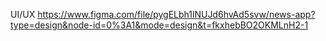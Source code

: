 UI/UX
https://www.figma.com/file/pygELbh1lNUJd6hvAd5svw/news-app?type=design&node-id=0%3A1&mode=design&t=fkxhebBO2OKMLnH2-1
